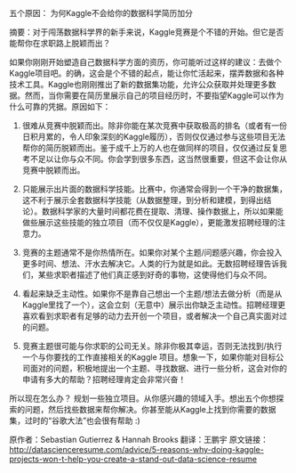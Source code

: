 五个原因：
为何Kaggle不会给你的数据科学简历加分

摘要：对于闯荡数据科学界的新手来说，Kaggle竞赛是个不错的开始。但它是否能帮你在求职路上脱颖而出？


如果你刚刚开始塑造自己数据科学方面的资历，你可能听过这样的建议：去做个Kaggle项目吧。的确，这会是个不错的起点，能让你忙活起来，摆弄数据和各种技术工具。Kaggle也刚刚推出了新的数据集功能，允许公众获取并处理更多数据。然而，当你需要在简历里展示自己的项目经历时，不要指望Kaggle可以作为什么可靠的凭据。原因如下：

1.	很难从竞赛中脱颖而出。除非你能在某次竞赛中获取极高的排名（或者有一份日积月累的，令人印象深刻的Kaggle履历），否则仅仅通过参与这些项目无法帮你的简历脱颖而出。鉴于成千上万的人也在做同样的项目，仅仅通过反复思考不足以让你与众不同。你会学到很多东西，这当然很重要，但这不会让你从竞赛中脱颖而出。

2.	只能展示出片面的数据科学技能。比赛中，你通常会得到一个干净的数据集，这不利于展示全套数据科学技能（从数据整理，到分析和建模，到得出结论）。数据科学家的大量时间都花费在提取、清理、操作数据上，所以如果能做些展示这些技能的独立项目（而不仅仅是Kaggle），更能激发招聘经理的注意力。

3.	竞赛的主题通常不是你热情所在。如果你对某个主题/问题感兴趣，你会投入更多时间、想法、汗水去解决它。人类的行为就是如此。无数招聘经理告诉我们，某些求职者描述了他们真正感到好奇的事物，这使得他们与众不同。

4.	看起来缺乏主动性。如果你不是靠自己想出一个主题/想法去做分析（而是从Kaggle里找了一个），这会立刻（无意中）展示出你缺乏主动性。招聘经理更喜欢看到求职者有足够的动力去开创一个项目，或者解决一个自己真实面对过的问题。

5.	竞赛主题很可能与你求职的公司无关。除非你极其幸运，否则无法找到/执行一个与你要找的工作直接相关的Kaggle 项目。想象一下，如果你能对目标公司面对的问题，积极地提出一个主题、寻找数据、进行一些分析，这会对你的申请有多大的帮助？招聘经理肯定会非常兴奋！

所以现在怎么办？
规划一些独立项目。从你感兴趣的领域入手。想出五个你想探索的问题，然后找些数据来帮你解决。你甚至能从Kaggle上找到你需要的数据集，过时的“谷歌大法”也会很有帮助 :)

原作者：Sebastian Gutierrez & Hannah Brooks
翻译：王鹏宇
原文链接：
http://datascienceresume.com/advice/5-reasons-why-doing-kaggle-projects-won-t-help-you-create-a-stand-out-data-science-resume

